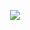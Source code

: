 <p align="center">
   <a href=""><img src="http://readme-typing-svg.herokuapp.com?font=Arial+Black&size=50&pause=1000&color26ff67&width=550&height=75&lines=Hi%2c+I'm+Riya">
 </p>

